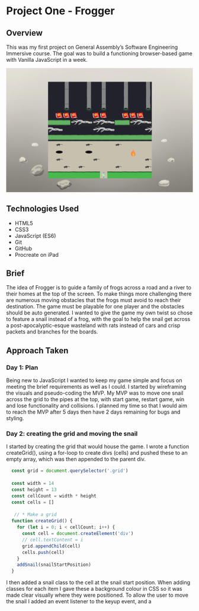 # Project One - Frogger

## Overview
This was my first project on General Assembly’s Software Engineering Immersive course. The goal was to build a functioning browser-based game with Vanilla JavaScript in a week.

![game-screenshot](./images/frogger-game-img-1.png)

## Technologies Used
* HTML5
*	CSS3
* JavaScript (ES6)
*	Git
*	GitHub
*	Procreate on iPad

## Brief
The idea of Frogger is to guide a family of frogs across a road and a river to their homes at the top of the screen.
To make things more challenging there are numerous moving obstacles that the frogs must avoid to reach their destination.
The game must be playable for one player and the obstacles should be auto generated.
I wanted to give the game my own twist so chose to feature a snail instead of a frog, with the goal to help the snail get across a post-apocalyptic-esque wasteland with rats instead of cars and crisp packets and branches for the boards.  

## Approach Taken

### Day 1: Plan
Being new to JavaScript I wanted to keep my game simple and focus on meeting the brief requirements as well as I could. I started by wireframing the visuals and pseudo-coding the MVP. My MVP was to move one snail across the grid to the pipes at the top, with start game, restart game, win and lose functionality and collisions. I planned my time so that I would aim to reach the MVP after 5 days then have 2 days remaining for bugs and styling. 

### Day 2: creating the grid and moving the snail
I started by creating the grid that would house the game. I wrote a function createGrid(), using a for-loop to create divs (cells) and pushed these to an empty array, which was then appended to the parent div. 
```javascript
  const grid = document.querySelector('.grid')

  const width = 14
  const height = 13
  const cellCount = width * height
  const cells = []

   // * Make a grid
  function createGrid() {
    for (let i = 0; i < cellCount; i++) {
      const cell = document.createElement('div')
      // cell.textContent = i
      grid.appendChild(cell)
      cells.push(cell)
    }
    addSnail(snailStartPosition)
  }
```

I then added a snail class to the cell at the snail start position. When adding classes for each item I gave these a background colour in CSS so it was made clear visually where they were positioned. To allow the user to move the snail I added an event listener to the keyup event, and a 